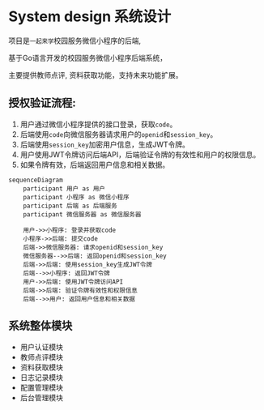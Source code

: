 # System design 系统设计

项目是`一起来学`校园服务微信小程序的后端,

基于Go语言开发的校园服务微信小程序后端系统，

主要提供教师点评, 资料获取功能，支持未来功能扩展。

## 授权验证流程:

1. 用户通过微信小程序提供的接口登录，获取`code`。
2. 后端使用`code`向微信服务器请求用户的`openid`和`session_key`。
3. 后端使用`session_key`加密用户信息，生成JWT令牌。
4. 用户使用JWT令牌访问后端API，后端验证令牌的有效性和用户的权限信息。
5. 如果令牌有效，后端返回用户信息和相关数据。

```mermaid
sequenceDiagram
    participant 用户 as 用户
    participant 小程序 as 微信小程序
    participant 后端 as 后端服务
    participant 微信服务器 as 微信服务器

    用户->>小程序: 登录并获取code
    小程序->>后端: 提交code
    后端->>微信服务器: 请求openid和session_key
    微信服务器-->>后端: 返回openid和session_key
    后端->>后端: 使用session_key生成JWT令牌
    后端-->>小程序: 返回JWT令牌
    用户->>后端: 使用JWT令牌访问API
    后端->>后端: 验证令牌有效性和权限信息
    后端-->>用户: 返回用户信息和相关数据
```

## 系统整体模块

- 用户认证模块
- 教师点评模块
- 资料获取模块
- 日志记录模块
- 配置管理模块
- 后台管理模块
